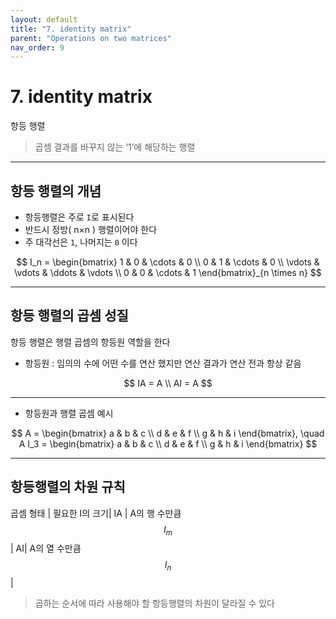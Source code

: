 ```yaml
---
layout: default
title: "7. identity matrix"
parent: "Operations on two matrices"
nav_order: 9
---
```


# 7. identity matrix
항등 행렬

> 곱셈 결과를 바꾸지 않는 ‘1’에 해당하는 행렬

---

## 항등 행렬의 개념
- 항등행렬은 주로 `I`로 표시된다
- 반드시 정방( n×n ) 행렬이어야 한다
- 주 대각선은 `1`, 나머지는 `0` 이다

$$
I_n = \begin{bmatrix} 
1 & 0 & \cdots & 0 \\
0 & 1 & \cdots & 0 \\
\vdots & \vdots & \ddots & \vdots \\
0 & 0 & \cdots & 1 
\end{bmatrix}_{n \times n}
$$

---

## 항등 행렬의 곱셈 성질
항등 행렬은 행렬 곱셈의 항등원 역할을 한다
- 항등원 :  임의의 수에 어떤 수를 연산 했지만 연산 결과가 연산 전과 항상 같음

$$
IA = A \\
AI = A
$$

---

- 항등원과 행렬 곱셈 예시

$$
A = \begin{bmatrix} a & b & c \\ d & e & f \\ g & h & i \end{bmatrix}, \quad A I_3 = \begin{bmatrix} a & b & c \\ d & e & f \\ g & h & i \end{bmatrix}
$$

---

## 항등행렬의 차원 규칙

곱셈 형태 | 필요한 I의 크기|
IA | A의 행 수만큼 $$I_m$$|
AI| A의 열 수만큼 $$I_n$$|

> 곱하는 순서에 따라 사용해야 할 항등행렬의 차원이 달라질 수 있다
